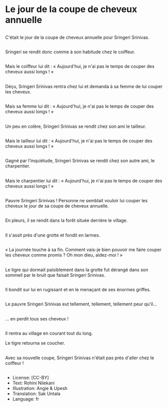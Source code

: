 # Le jour de la coupe de cheveux annuelle

##
C'était le jour de la coupe de cheveux annuelle pour Sringeri Srinivas.

##
Sringeri se rendit donc comme à son habitude chez le coiffeur.

##
Mais le coiffeur lui dit : « Aujourd'hui, je n'ai pas le temps de couper des cheveux aussi longs ! »

##
Déçu, Sringeri Srinivas rentra chez lui et demanda à sa femme de lui couper les cheveux.

##
Mais sa femme lui dit : « Aujourd'hui, je n'ai pas le temps de couper des cheveux aussi longs ! »

##
Un peu en colère, Sringeri Srinivas se rendit chez son ami le tailleur.

##
Mais le tailleur lui dit : « Aujourd'hui, je n'ai pas le temps de couper des cheveux aussi longs ! »

##
Gagné par l'inquiétude, Sringeri Srinivas se rendit chez son autre ami, le charpentier.

##
Mais le charpentier lui dit : « Aujourd'hui, je n'ai pas le temps de couper des cheveux aussi longs ! »

##
Pauvre Sringeri Srinivas ! Personne ne semblait vouloir lui couper les cheveux le jour de sa coupe de cheveux annuelle.

##
En pleurs, il se rendit dans la forêt située derrière le village.

##
Il s'assit près d'une grotte et fondit en larmes.

##
« La journée touche à sa fin. Comment vais-je bien pouvoir me faire couper les cheveux comme promis ? Oh mon dieu, aidez-moi ! »

##
Le tigre qui dormait paisiblement dans la grotte fut dérangé dans son sommeil par le bruit que faisait Sringeri Srinivas.

##
Il bondit sur lui en rugissant et en le menaçant de ses énormes griffes.

##
Le pauvre Sringeri Srinivas eut tellement, tellement, tellement peur qu'il...

##
... en perdit tous ses cheveux !

##
Il rentra au village en courant tout du long.

Le tigre retourna se coucher.

##
Avec sa nouvelle coupe, Sringeri Srinivas n'était pas près d'aller chez le coiffeur !

##
* License: [CC-BY]
* Text: Rohini Nilekani
* Illustration: Angie & Upesh
* Translation: Sak Untala
* Language: fr
